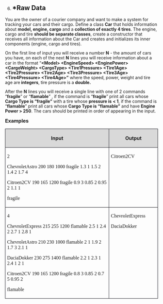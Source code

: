 <OL START=6>
	<LI><H2 CLASS="western" ALIGN=JUSTIFY>*Raw Data</H2>
</OL>
<P STYLE="margin-bottom: 0.14in; line-height: 115%">You are the owner
of a courier company and want to make a system for tracking your cars
and their cargo. Define a class <B>Car</B> that holds information
about <B>model, engine, cargo</B> and a <B>collection of exactly 4
tires</B>. The engine, cargo and tire <B>should be separate classes</B>,
create a constructor that receives all information about the Car and
creates and initializes its inner components (engine, cargo and
tires).</P>
<P STYLE="margin-bottom: 0.14in; line-height: 115%">On the first line
of input you will receive a number <B>N</B> - the amount of cars you
have, on each of the next <B>N</B> lines you will receive information
about a car in the format “<B>&lt;Model&gt; &lt;EngineSpeed&gt;
&lt;EnginePower&gt; &lt;CargoWeight&gt; &lt;CargoType&gt;
&lt;Tire1Pressure&gt; &lt;Tire1Age&gt; &lt;Tire2Pressure&gt;
&lt;Tire2Age&gt; &lt;Tire3Pressure&gt; &lt;Tire3Age&gt;
&lt;Tire4Pressure&gt; &lt;Tire4Age&gt;”</B> where the speed, power,
weight and tire age are<B> integers</B>, tire pressure is a <B>double.
</B>
</P>
<P STYLE="margin-bottom: 0.14in; line-height: 115%">After the <B>N</B>
lines you will receive a single line with one of 2 commands “<B>fragile</B>”
or “<B>flamable</B>” , if the command is “<B>fragile</B>”
print all cars whose <B>Cargo Type is “fragile”</B> with a tire
whose <B>pressure is</B>  <B>&lt; 1</B>, if the command is “<B>flamable</B>”
print all cars whose <B>Cargo Type is “flamable”</B> and have
<B>Engine Power &gt; 250</B>. The cars should be printed in order of
appearing in the input.</P>
<H3 CLASS="western" ALIGN=JUSTIFY STYLE="margin-top: 0in">Examples</H3>
<TABLE WIDTH=706 CELLPADDING=4 CELLSPACING=0>
	<COL WIDTH=511>
	<COL WIDTH=177>
	<TR>
		<TD WIDTH=511 BGCOLOR="#d9d9d9" STYLE="border: 1px solid #00000a; padding-top: 0.04in; padding-bottom: 0.04in; padding-left: 0.06in; padding-right: 0.06in">
			<P ALIGN=CENTER><B>Input</B></P>
		</TD>
		<TD WIDTH=177 BGCOLOR="#d9d9d9" STYLE="border: 1px solid #00000a; padding-top: 0.04in; padding-bottom: 0.04in; padding-left: 0.06in; padding-right: 0.06in">
			<P ALIGN=CENTER><B>Output</B></P>
		</TD>
	</TR>
	<TR VALIGN=TOP>
		<TD WIDTH=511 STYLE="border: 1px solid #00000a; padding-top: 0.04in; padding-bottom: 0.04in; padding-left: 0.06in; padding-right: 0.06in">
			<P STYLE="margin-bottom: 0in"><FONT FACE="Consolas, serif">2</FONT></P>
			<P STYLE="margin-bottom: 0in"><FONT FACE="Consolas, serif">ChevroletAstro
			200 180 1000 fragile 1.3 1 1.5 2 1.4 2 1.7 4</FONT></P>
			<P STYLE="margin-bottom: 0in"><FONT FACE="Consolas, serif">Citroen2CV
			190 165 1200 fragile 0.9 3 0.85 2 0.95 2 1.1 1</FONT></P>
			<P><FONT FACE="Consolas, serif">fragile</FONT></P>
		</TD>
		<TD WIDTH=177 STYLE="border: 1px solid #00000a; padding-top: 0.04in; padding-bottom: 0.04in; padding-left: 0.06in; padding-right: 0.06in">
			<P><FONT FACE="Consolas, serif">Citroen2CV</FONT></P>
		</TD>
	</TR>
	<TR VALIGN=TOP>
		<TD WIDTH=511 STYLE="border: 1px solid #00000a; padding-top: 0.04in; padding-bottom: 0.04in; padding-left: 0.06in; padding-right: 0.06in">
			<P STYLE="margin-bottom: 0in"><FONT FACE="Consolas, serif">4</FONT></P>
			<P STYLE="margin-bottom: 0in"><FONT FACE="Consolas, serif">ChevroletExpress
			215 255 1200 flamable 2.5 1 2.4 2 2.7 1 2.8 1</FONT></P>
			<P STYLE="margin-bottom: 0in"><FONT FACE="Consolas, serif">ChevroletAstro
			210 230 1000 flamable 2 1 1.9 2 1.7 3 2.1 1</FONT></P>
			<P STYLE="margin-bottom: 0in"><FONT FACE="Consolas, serif">DaciaDokker
			230 275 1400 flamable 2.2 1 2.3 1 2.4 1 2 1</FONT></P>
			<P STYLE="margin-bottom: 0in"><FONT FACE="Consolas, serif">Citroen2CV
			190 165 1200 fragile 0.8 3 0.85 2 0.7 5 0.95 2</FONT></P>
			<P><FONT FACE="Consolas, serif">flamable</FONT></P>
		</TD>
		<TD WIDTH=177 STYLE="border: 1px solid #00000a; padding-top: 0.04in; padding-bottom: 0.04in; padding-left: 0.06in; padding-right: 0.06in">
			<P STYLE="margin-bottom: 0in"><FONT FACE="Consolas, serif">ChevroletExpress</FONT></P>
			<P><FONT FACE="Consolas, serif">DaciaDokker</FONT></P>
		</TD>
	</TR>
</TABLE>
<P STYLE="margin-bottom: 0.14in; line-height: 115%"><BR><BR>
</P>